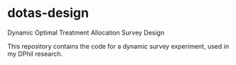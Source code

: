 # dotas-design
Dynamic Optimal Treatment Allocation Survey Design

This repository contains the code for a dynamic survey experiment, used in my DPhil research.
